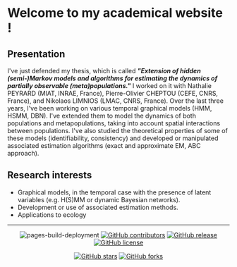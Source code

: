 # Welcome to my academical website ! 

## Presentation
I've just defended my thesis, which is called ***"Extension of hidden (semi-)Markov models and algorithms for estimating the dynamics of partially observable (meta)populations."*** I worked on it with Nathalie PEYRARD (MIAT, INRAE, France), Pierre-Olivier CHEPTOU (CEFE, CNRS, France), and Nikolaos LIMNIOS (LMAC, CNRS, France). Over the last three years, I've been working on various temporal graphical models (HMM, HSMM, DBN). I've extended them to model the dynamics of both populations and metapopulations, taking into account spatial interactions between populations. I've also studied the theoretical properties of some of these models (identifiability, consistency) and developed or manipulated associated estimation algorithms (exact and approximate EM, ABC approach). 

## Research interests
- Graphical models, in the temporal case with the presence of latent variables (e.g. H(S)MM or dynamic Bayesian networks). 
- Development or use of associated estimation methods.
- Applications to ecology 

---
<div align="center">
    
![pages-build-deployment](https://github.com/academicpages/academicpages.github.io/actions/workflows/pages/pages-build-deployment/badge.svg)
[![GitHub contributors](https://img.shields.io/github/contributors/academicpages/academicpages.github.io.svg)](https://github.com/academicpages/academicpages.github.io/graphs/contributors)
[![GitHub release](https://img.shields.io/github/v/release/academicpages/academicpages.github.io)](https://github.com/academicpages/academicpages.github.io/releases/latest)
[![GitHub license](https://img.shields.io/github/license/academicpages/academicpages.github.io?color=blue)](https://github.com/academicpages/academicpages.github.io/blob/master/LICENSE)

[![GitHub stars](https://img.shields.io/github/stars/academicpages/academicpages.github.io)](https://github.com/academicpages/academicpages.github.io)
[![GitHub forks](https://img.shields.io/github/forks/academicpages/academicpages.github.io)](https://github.com/academicpages/academicpages.github.io/fork)
</div>
